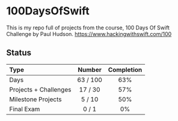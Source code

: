 # 100DaysOfSwift

This is my repo full of projects from the course, 100 Days Of Swift Challenge by Paul Hudson.
https://www.hackingwithswift.com/100

## Status

Type               | Number  | Completion
:---               |  :---:  |   :---:
Days           |  63 / 100 | 63%
Projects + Challenges |  17 / 30 | 57%
Milestone Projects |  5 / 10 | 50%
Final Exam         |  0 / 1  | 0%

